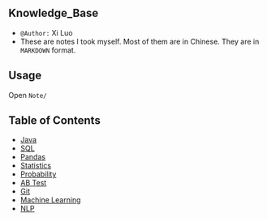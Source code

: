 ## Knowledge_Base
- `@Author:` Xi Luo
- These are notes I took myself. Most of them are in Chinese. They are in `MARKDOWN` format.

## Usage
Open `Note/`

## Table of Contents
- [Java](Notes/Java.md)
- [SQL](Notes/SQL.md)
- [Pandas](Notes/Pandas.md)
- [Statistics](Notes/Statistics.md)
- [Probability](Notes/Probability.md)
- [AB Test](Notes/AB%20Test.md)
- [Git](Notes/git.md)
- [Machine Learning](Notes/Machine%20Learning.md)
- [NLP](Notes/NLP.md)
